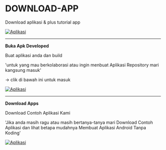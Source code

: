# DOWNLOAD-APP
Download aplikasi &amp; plus tutorial app

[![Aplikasi](https://api.codacy.com/project/badge/Grade/e03c67b3b4414d2aac614a3d31f91b74)](!:https://www.codacy.com/app/BuatApkOlshop/Android-Studio?utm_source=github.com&amp;utm_medium=referral&amp;utm_content=BuatApkOlshop/Android-Studio&amp;utm_campaign=Badge_Grade)

---

**Buka Apk Developed**

Buat aplikasi anda dan build

'untuk yang mau berkolaborasi atau ingin menbuat Aplikasi Repository mari kangsung masuk'

-> clik di bawah ini untuk masuk

[![Aplikasi](https://api.codacy.com/project/badge/Grade/e03c67b3b4414d2aac614a3d31f91b74)]( https://github.com/on-aplikasi-android/DOWNLOAD-APP)

---

**Download Apps**

Download Contoh Aplikasi Kami

'Jika anda masih ragu atau masih bertanya-tanya mari Download Contoh Aplikasi dan lihat betapa mudahnya Membuat Aplikasi Android Tanpa Koding'


[![Aplikasi](https://api.codacy.com/project/badge/Grade/e03c67b3b4414d2aac614a3d31f91b74)](https://www.juggle-jack.com/store/AndroidTutorial)
